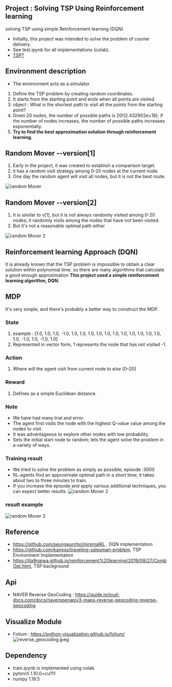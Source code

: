## Project : Solving TSP Using Reinforcement learning
solving TSP using simple Reinforcement learning (DQN)
+ Initially, this project was intended to solve the problem of courier delivery.
+ See test.ipynb for all implementations (colab).
+ [TSP?](https://en.wikipedia.org/wiki/Travelling_salesman_problem)

## Environment description 
+ The environment acts as a simulator.
1) Define the TSP problem by creating random coordinates.  
2) It starts from the starting point and ends when all points are visited.
3) object : What is the shortest path to visit all the points from the starting point?
4) Given 20 nodes, the number of possible paths is 20!(2.432902e+18); if the number of nodes increases, the number of possible paths increases exponentially.
5) **Try to find the best approximation solution through reinforcement learning.**



## Random Mover --version[1]
1) Early in the project, it was created to establish a comparison target.
2) it has a random visit strategy among 0-20 nodes at the current node.
3) One day the random agent will visit all nodes, but it is not the best route.

![random Mover](https://github.com/bongseokkim/shortest-path/blob/main/random_mover.gif)


## Random Mover --version[2]
1) It is similar to v[1], but it is not always randomly visited among 0-20 nodes; it randomly visits among the nodes that have not been visited.
2) But it's not a reasonable optimal path either

![random Mover 2](https://github.com/bongseokkim/shortest-path/blob/main/random_mover_version%5B2%5D/random_mover.gif)

## Reinforcement learning Approach (DQN)
It is already known that the TSP problem is impossible to obtain a clear solution within polynomial time.
so there are many algorithms that calculate a good enough approximation 
**This project used a simple reinforcement learning algorithm, DQN.**

## MDP 
It's very simple, and there's probably a better way to construct the MDP.

### State 
 1) example : [1.0, 1.0, 1.0, -1.0, 1.0, 1.0, 1.0, 1.0, 1.0, 1.0, 1.0, 1.0, 1.0, 1.0, 1.0, 1.0, -1.0, 1.0, -1.0, 1.0]
 2) Represented in vector form, 1 represents the node that has not visited -1.

### Action 
1) Where will the agent visit from current node to else [0–20]

### Reward
1) Defines as a simple Euclidean distance.

### Note
+ We have had many trial and error.
+ The agent first visits the node with the highest Q-value value among the nodes to visit.
+ It was advantageous to explore other nodes with low probability.
+ Sets the initial start node to random; lets the agent solve the problem in a variety of ways.

### Training result 
+ We tried to solve the problem as simply as possible, episode :3000 
+ RL-agents find an approximate optimal path in a short time; it takes about two to three minutes to train.
+ If you increase the episode and apply various additional techniques, you can expect better results.
![random Mover 2](https://github.com/bongseokkim/shortest-path/blob/main/DQN_agent/performence_curve.png)

### result example 
![random Mover 2](https://github.com/bongseokkim/shortest-path/blob/main/DQN_agent/DQN_agent.gif)


## Reference
+ https://github.com/seungeunrho/minimalRL , DQN implementation
+ https://github.com/kairess/traveling-salesman-problem, TSP Environment Implementation
+ https://ita9naiwa.github.io/reinforcement%20learning/2019/08/27/CombOpt.html, TSP background

## Api
+ NAVER Reverse GeoCoding : https://guide.ncloud-docs.com/docs/naveropenapiv3-maps-reverse-geocoding-reverse-geocoding

## Visualize Module
+ Folium : https://python-visualization.github.io/folium/
![reverse_geocoding jpeg](https://user-images.githubusercontent.com/79133770/146950033-8452ce31-e331-4229-92db-8bca809920bf.png)

## Dependency
+ train.ipynb is implemented using colab
+ pytorch 1.10.0+cu111
+ numpy 1.19.5
